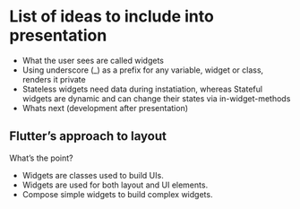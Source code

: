 # List of ideas to include into presentation

* What the user sees are called widgets
* Using underscore (_) as a prefix for any variable, widget or class, renders it private
* Stateless widgets need data during instatiation, whereas Stateful widgets are dynamic and can change their states via in-widget-methods
* Whats next (development after presentation)

## Flutter’s approach to layout

What’s the point?
* Widgets are classes used to build UIs.
* Widgets are used for both layout and UI elements.
* Compose simple widgets to build complex widgets.

